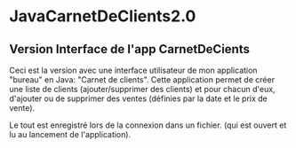 # JavaCarnetDeClients2.0
## Version Interface de l'app CarnetDeCients

Ceci est la version avec une interface utilisateur de mon application "bureau" en Java: "Carnet de clients". 
Cette application permet de créer une liste de clients (ajouter/supprimer des clients) et pour chacun d'eux, d'ajouter ou de supprimer des ventes (définies par la date et le prix de vente).

Le tout est enregistré lors de la connexion dans un fichier. (qui est ouvert et lu au lancement de l'application).
